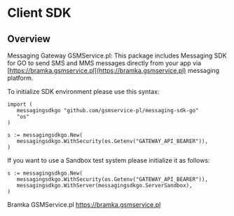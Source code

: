 # Client SDK

## Overview

Messaging Gateway GSMService.pl: This package includes Messaging SDK for GO to send SMS and MMS messages directly from your app via [https://bramka.gsmservice.pl](https://bramka.gsmservice.pl) messaging platform.

To initialize SDK environment please use this syntax:

```
import (
   messagingsdkgo "github.com/gsmservice-pl/messaging-sdk-go"
   "os"
)

s := messagingsdkgo.New(
   messagingsdkgo.WithSecurity(os.Getenv("GATEWAY_API_BEARER")),
)
```

If you want to use a Sandbox test system please initialize it as follows:

```
s := messagingsdkgo.New(
   messagingsdkgo.WithSecurity(os.Getenv("GATEWAY_API_BEARER")),
   messagingsdkgo.WithServer(messagingsdkgo.ServerSandbox),
)
```

Bramka GSMService.pl
<https://bramka.gsmservice.pl>